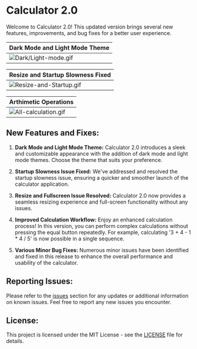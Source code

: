 # Calculator 2.0

Welcome to Calculator 2.0! This updated version brings several new features, improvements, and bug fixes for a better user experience.

| Dark Mode and Light Mode Theme |
| --- |
| ![Dark/Light-mode.gif](https://i.postimg.cc/VNSp2wtv/Dark-mode.gif) |

| Resize and Startup Slowness Fixed |
| --- |
| ![Resize-and-Startup.gif](https://i.postimg.cc/wMNXLWnw/Resize-and-Startup.gif) |

| Arthimetic Operations |
| --- |
| ![All-calculation.gif](https://i.postimg.cc/ydSY8FCh/All-calculation.gif) |

## New Features and Fixes:

1. **Dark Mode and Light Mode Theme:**
   Calculator 2.0 introduces a sleek and customizable appearance with the addition of dark mode and light mode themes. Choose the theme that suits your preference.

2. **Startup Slowness Issue Fixed:**
   We've addressed and resolved the startup slowness issue, ensuring a quicker and smoother launch of the calculator application.

3. **Resize and Fullscreen Issue Resolved:**
   Calculator 2.0 now provides a seamless resizing experience and full-screen functionality without any issues.

4. **Improved Calculation Workflow:**
   Enjoy an enhanced calculation process! In this version, you can perform complex calculations without pressing the equal button repeatedly. For example, calculating '3 + 4 - 1 * 4 / 5' is now possible in a single sequence.

5. **Various Minor Bug Fixes:**
   Numerous minor issues have been identified and fixed in this release to enhance the overall performance and usability of the calculator.

## Reporting Issues:
Please refer to the [issues](https://github.com/mohamedshahilshajahan/Calculator/issues) section for any updates or additional information on known issues. Feel free to report any new issues you encounter.

## License:
This project is licensed under the MIT License - see the [LICENSE](LICENSE) file for details.
